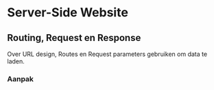 # Server-Side Website

## Routing, Request en Response

Over URL design, Routes en Request parameters gebruiken om data te laden.


### Aanpak


<!-- 
Stap voor stap met bronnen leren over 

## Routing
Leren over Express, URL design en (get) Routes op de server. 
(Hier zijn ze al mee bezig geweest in de workshop 'templating met json') 
Iets doen/leren aan de hand van de bron expressjs.com?

`app.get('/', ... )`

En over request.parameter
`app.get('/student/:id', ... )`
Wat gebeurt hier en wat kan je daarmee? 

Je kan daar bijvoorbeeld andere data mee ophalen. Dan hebben we het over: 

## Request & Response
Op basis van een route doe je een (data) request met een fetch en krijg je data terug van Directus. 
`async function (request, response)`
Wat gebeurt hier eigenlijk?  Dat is asynchroon javascript. Hier iets mee doen?

Je kan ook een redirect geven. 
`response.redirect(303, '/')`
Wat gebeurt hier eigenlijk? En wat is die 303? 


-->